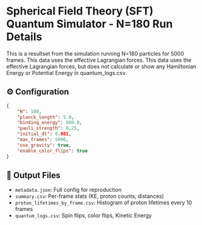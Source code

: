 # Spherical Field Theory (SFT) Quantum Simulator - N=180 Run Details

This is a resultset from the simulation running N=180 particles for 5000 frames. This data uses the effective Lagrangian forces. This data uses the effective Lagrangian forces, but does not calculate or show any Hamiltonian Energy or Potential Energy in quantum_logs.csv.

## ⚙️ Configuration

```json
{
    "N": 180,
    "planck_length": 5.0,
    "binding_energy": 800.0,
    "pauli_strength": 0.25,
    "initial_dt": 0.001,
    "max_frames": 5000,
    "use_gravity": true,
    "enable_color_flips": true
}
```

## 📁 Output Files
- `metadata.json`: Full config for reproduction
- `summary.csv`: Per-frame stats (KE, proton counts, distances)
- `proton_lifetimes_by_frame.csv`: Histogram of proton lifetimes every 10 frames
- `quantum_logs.csv`: Spin flips, color flips, Kinetic Energy
